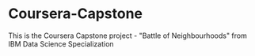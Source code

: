 # Coursera-Capstone
This is the Coursera Capstone project - "Battle of Neighbourhoods" from IBM Data Science Specialization
